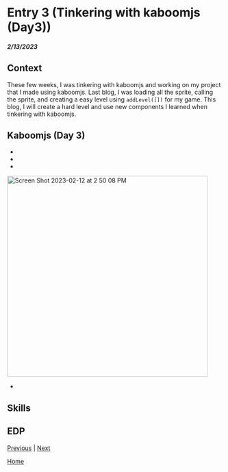 # Entry 3 (Tinkering with kaboomjs (Day3))
##### 2/13/2023

## Context 
These few weeks, I was tinkering with kaboomjs and working on my project that I made using kaboomjs. Last blog, I was loading all the sprite, calling the sprite, and creating a easy level using `addLevel([])` for my game. This blog, I will create a hard level and use new components I learned when tinkering with kaboomjs. 

## Kaboomjs (Day 3)
* 
* 
* 
<img width="468" alt="Screen Shot 2023-02-12 at 2 50 08 PM" src="https://user-images.githubusercontent.com/91750609/218333793-ead9bfbf-2c93-451e-b213-40eb587d102f.png">

* 



## Skills 

## EDP



[Previous](entry02.md) | [Next](entry04.md)

[Home](../README.md)
